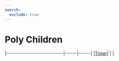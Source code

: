 ```yaml
---
search:
  exclude: true
---
```


<h1 class="heading"><span class="name">Poly Children</span></h1>

|----------------------------|------|------|
|[Timer](../objects/timer.md)|&nbsp;|&nbsp;|
